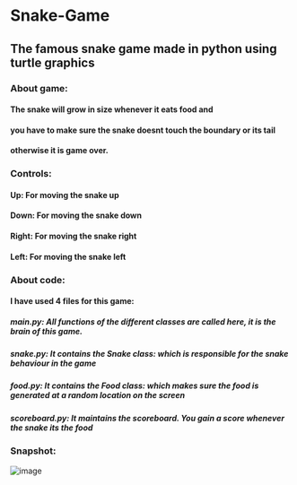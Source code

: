 # Snake-Game

## The famous snake game made in python using turtle graphics

### About game:
####                 The snake will grow in size whenever it eats food and
####                 you have to make sure the snake doesnt touch the boundary or its tail
####                 otherwise it is game over.

### Controls:
#### Up: For moving the snake up
#### Down: For moving the snake down
#### Right: For moving the snake right
#### Left: For moving the snake left

### About code:
#### I have used 4 files for this game:
##### main.py: All functions of the different classes are called here, it is the brain of this game.
##### snake.py: It contains the Snake class: which is responsible for the snake behaviour in the game
##### food.py: It contains the Food class: which makes sure the food is generated at a random location on the screen
##### scoreboard.py: It maintains the scoreboard. You gain a score whenever the snake its the food

### Snapshot:
![image](https://user-images.githubusercontent.com/54039581/121778603-3d20a200-cbb5-11eb-867a-5bc5d4e8f23e.png)
